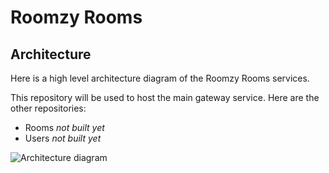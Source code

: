 # Roomzy Rooms

## Architecture

Here is a high level architecture diagram of the Roomzy Rooms services.

This repository will be used to host the main gateway service. Here are the other repositories:

- Rooms _not built yet_
- Users _not built yet_

![Architecture diagram](https://i.imgur.com/eUboQBU.png)
